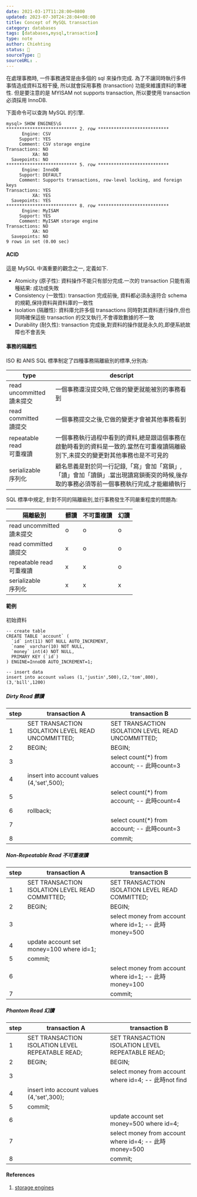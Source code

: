 ```yaml
---
date: 2021-03-17T11:28:00+0800
updated: 2023-07-30T24:28:04+08:00
title: Concept of MySQL transaction
category: databases
tags: [databases,mysql,transaction]
type: note
author: Chiehting
status: 🌲
sourceType: 📜️
sourceURL: .
---
```


在處理事務時, 一件事務通常是由多個的 sql 來操作完成. 為了不讓同時執行多件事情造成資料互相干擾, 所以就會採用事務 (transaction) 功能來維護資料的準確性. 但是要注意的是 MYISAM not supports transaction, 所以要使用 transaction 必須採用 InnoDB.

<!--more-->

下面命令可以查詢 MySQL 的引擎.

```mysql
mysql> SHOW ENGINES\G
*************************** 2. row ***************************
      Engine: CSV
     Support: YES
     Comment: CSV storage engine
Transactions: NO
          XA: NO
  Savepoints: NO
*************************** 5. row ***************************
      Engine: InnoDB
     Support: DEFAULT
     Comment: Supports transactions, row-level locking, and foreign keys
Transactions: YES
          XA: YES
  Savepoints: YES
*************************** 8. row ***************************
      Engine: MyISAM
     Support: YES
     Comment: MyISAM storage engine
Transactions: NO
          XA: NO
  Savepoints: NO
9 rows in set (0.00 sec)
```

#### ACID

這是 MySQL 中滿重要的觀念之一, 定義如下.

* Atomicity (原子性): 資料操作不能只有部分完成.一次的 transaction 只能有兩種結果: 成功或失敗
* Consistency (一致性): transaction 完成前後, 資料都必須永遠符合 schema 的規範,保持資料與資料庫的一致性
* Isolation (隔離性): 資料庫允許多個 transactions 同時對其資料進行操作,但也同時確保這些 transaction 的交叉執行,不會導致數據的不一致
* Durability (耐久性): transaction 完成後,對資料的操作就是永久的,即便系統故障也不會丟失

#### 事務的隔離性

ISO 和 ANIS SQL 標準制定了四種事務隔離級別的標準,分別為:

|type|descript|
|---|---|
|read uncommitted<br>讀未提交|一個事務還沒提交時,它做的變更就能被別的事務看到|
|read committed<br>讀提交|一個事務提交之後,它做的變更才會被其他事務看到|
|repeatable read<br>可重複讀|一個事務執行過程中看到的資料,總是跟這個事務在啟動時看到的資料是一致的.當然在可重複讀隔離級別下,未提交的變更對其他事務也是不可見的|
|serializable<br>序列化|顧名思義是對於同一行記錄,「寫」會加「寫鎖」,「讀」會加「讀鎖」.當出現讀寫鎖衝突的時候,後存取的事務必須等前一個事務執行完成,才能繼續執行|

SQL 標準中規定, 針對不同的隔離級別,並行事務發生不同嚴重程度的問題為:

|隔離級別|髒讀|不可重複讀|幻讀|
|---|---|---|---|
|read uncommitted<br>讀未提交|o|o|o|
|read committed<br>讀提交|x|o|o|
|repeatable read<br>可重複讀|x|x|o|
|serializable<br>序列化|x|x|x|

#### 範例

初始資料

```mysql
-- create table
CREATE TABLE `account` (
  `id` int(11) NOT NULL AUTO_INCREMENT,
  `name` varchar(10) NOT NULL,
  `money` int(4) NOT NULL,
  PRIMARY KEY (`id`)
) ENGINE=InnoDB AUTO_INCREMENT=1;

-- insert data
insert into account values (1,'justin',500),(2,'tom',800),(3,'bill',1200)
```

##### Dirty Read 髒讀

|step|transaction A|transaction B|
|---|---|---|
|1|SET TRANSACTION ISOLATION LEVEL READ UNCOMMITTED;|SET TRANSACTION ISOLATION LEVEL READ UNCOMMITTED;|
|2|BEGIN;|BEGIN;|
|3||select count(*) from account; -- 此時count=3|
|4|insert into account values (4,'set',500);||
|5||select count(*) from account; -- 此時count=4|
|6|rollback;||
|7||select count(*) from account; -- 此時count=3|
|8||commit;|

##### Non-Repeatable Read 不可重複讀

|step|transaction A|transaction B|
|---|---|---|
|1|SET TRANSACTION ISOLATION LEVEL READ COMMITTED;|SET TRANSACTION ISOLATION LEVEL READ COMMITTED;|
|2|BEGIN;|BEGIN;|
|3||select money from account where id=1; -- 此時money=500|
|4|update account set money=100 where id=1;||
|5|commit;||
|6||select money from account where id=1; -- 此時money=100|
|7||commit;|

##### Phantom Read 幻讀

|step|transaction A|transaction B|
|---|---|---|
|1|SET TRANSACTION ISOLATION LEVEL REPEATABLE READ;|SET TRANSACTION ISOLATION LEVEL REPEATABLE READ;|
|2|BEGIN;|BEGIN;|
|3||select money from account where id=4; -- 此時not find|
|4|insert into account values (4,'set',300);||
|5|commit;||
|6||update account set money=500 where id=4;|
|7||select money from account where id=4; -- 此時money=500|
|8||commit;|

#### References

1. [storage engines](https://dev.mysql.com/doc/refman/8.0/en/storage-engines.html)
